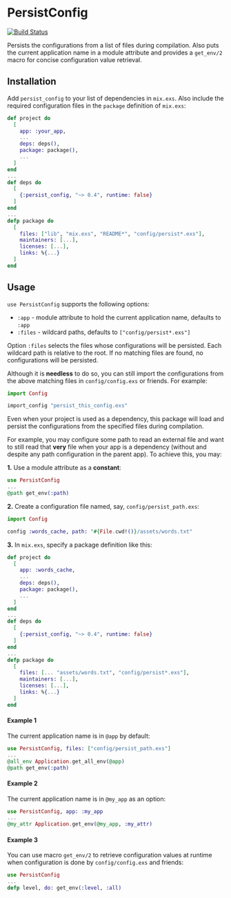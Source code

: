 # PersistConfig

[![Build Status](https://travis-ci.org/RaymondLoranger/persist_config.svg?branch=master)](https://travis-ci.org/RaymondLoranger/persist_config)

Persists the configurations from a list of files during compilation.
Also puts the current application name in a module attribute and
provides a `get_env/2` macro for concise configuration value retrieval.

## Installation

Add `persist_config` to your list of dependencies in `mix.exs`. Also include
the required configuration files in the `package` definition of `mix.exs`:

```elixir
def project do
  [
    app: :your_app,
    ...
    deps: deps(),
    package: package(),
    ...
  ]
end
...
def deps do
  [
    {:persist_config, "~> 0.4", runtime: false}
  ]
end
...
defp package do
  [
    files: ["lib", "mix.exs", "README*", "config/persist*.exs"],
    maintainers: [...],
    licenses: [...],
    links: %{...}
  ]
end
```

## Usage

`use PersistConfig` supports the following options:

- `:app`   - module attribute to hold the current application name,
             defaults to `:app`
- `:files` - wildcard paths, defaults to `["config/persist*.exs"]`

Option `:files` selects the files whose configurations will be persisted.
Each wildcard path is relative to the root. If no matching files are found,
no configurations will be persisted.

Although it is __needless__ to do so, you can still import the configurations
from the above matching files in `config/config.exs` or friends. For example:

```elixir
import Config

import_config "persist_this_config.exs"
```

Even when your project is used as a dependency, this package will load and
persist the configurations from the specified files during compilation.

For example, you may configure some path to read an external file and want
to still read that __very__ file when your app is a dependency (without and
despite any path configuration in the parent app). To achieve this, you may:

__1.__ Use a module attribute as a __constant__:

```elixir
use PersistConfig
...
@path get_env(:path)
```

__2.__ Create a configuration file named, say, `config/persist_path.exs`:

```elixir
import Config

config :words_cache, path: "#{File.cwd!()}/assets/words.txt"
```

__3.__ In `mix.exs`, specify a package definition like this:

```elixir
def project do
  [
    app: :words_cache,
    ...
    deps: deps(),
    package: package(),
    ...
  ]
end
...
def deps do
  [
    {:persist_config, "~> 0.4", runtime: false}
  ]
end
...
defp package do
  [
    files: [... "assets/words.txt", "config/persist*.exs"],
    maintainers: [...],
    licenses: [...],
    links: %{...}
  ]
end
```

#### Example 1

The current application name is in `@app` by default:

```elixir
use PersistConfig, files: ["config/persist_path.exs"]
...
@all_env Application.get_all_env(@app)
@path get_env(:path)
```

#### Example 2

The current application name is in `@my_app` as an option:

```elixir
use PersistConfig, app: :my_app
...
@my_attr Application.get_env(@my_app, :my_attr)
```

#### Example 3

You can use macro `get_env/2` to retrieve configuration values at runtime
when configuration is done by `config/config.exs` and friends:

```elixir
use PersistConfig
...
defp level, do: get_env(:level, :all)
```